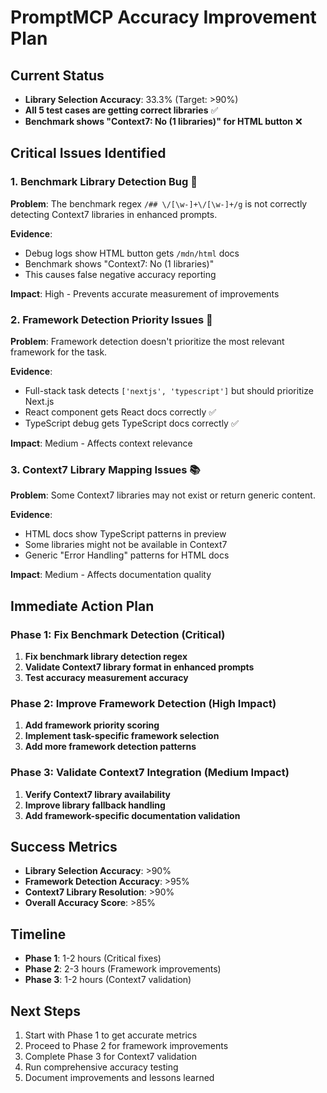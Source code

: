 # PromptMCP Accuracy Improvement Plan

## Current Status
- **Library Selection Accuracy**: 33.3% (Target: >90%)
- **All 5 test cases are getting correct libraries** ✅
- **Benchmark shows "Context7: No (1 libraries)" for HTML button** ❌

## Critical Issues Identified

### 1. Benchmark Library Detection Bug 🐛
**Problem**: The benchmark regex `/## \/[\w-]+\/[\w-]+/g` is not correctly detecting Context7 libraries in enhanced prompts.

**Evidence**: 
- Debug logs show HTML button gets `/mdn/html` docs
- Benchmark shows "Context7: No (1 libraries)"
- This causes false negative accuracy reporting

**Impact**: High - Prevents accurate measurement of improvements

### 2. Framework Detection Priority Issues 🔄
**Problem**: Framework detection doesn't prioritize the most relevant framework for the task.

**Evidence**:
- Full-stack task detects `['nextjs', 'typescript']` but should prioritize Next.js
- React component gets React docs correctly ✅
- TypeScript debug gets TypeScript docs correctly ✅

**Impact**: Medium - Affects context relevance

### 3. Context7 Library Mapping Issues 📚
**Problem**: Some Context7 libraries may not exist or return generic content.

**Evidence**:
- HTML docs show TypeScript patterns in preview
- Some libraries might not be available in Context7
- Generic "Error Handling" patterns for HTML docs

**Impact**: Medium - Affects documentation quality

## Immediate Action Plan

### Phase 1: Fix Benchmark Detection (Critical)
1. **Fix benchmark library detection regex**
2. **Validate Context7 library format in enhanced prompts**
3. **Test accuracy measurement accuracy**

### Phase 2: Improve Framework Detection (High Impact)
1. **Add framework priority scoring**
2. **Implement task-specific framework selection**
3. **Add more framework detection patterns**

### Phase 3: Validate Context7 Integration (Medium Impact)
1. **Verify Context7 library availability**
2. **Improve library fallback handling**
3. **Add framework-specific documentation validation**

## Success Metrics
- **Library Selection Accuracy**: >90%
- **Framework Detection Accuracy**: >95%
- **Context7 Library Resolution**: >90%
- **Overall Accuracy Score**: >85%

## Timeline
- **Phase 1**: 1-2 hours (Critical fixes)
- **Phase 2**: 2-3 hours (Framework improvements)
- **Phase 3**: 1-2 hours (Context7 validation)

## Next Steps
1. Start with Phase 1 to get accurate metrics
2. Proceed to Phase 2 for framework improvements
3. Complete Phase 3 for Context7 validation
4. Run comprehensive accuracy testing
5. Document improvements and lessons learned
